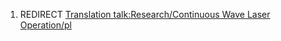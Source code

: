 1.  REDIRECT [Translation talk:Research/Continuous Wave Laser
    Operation/pl](Translation_talk:Research/Continuous_Wave_Laser_Operation/pl "wikilink")